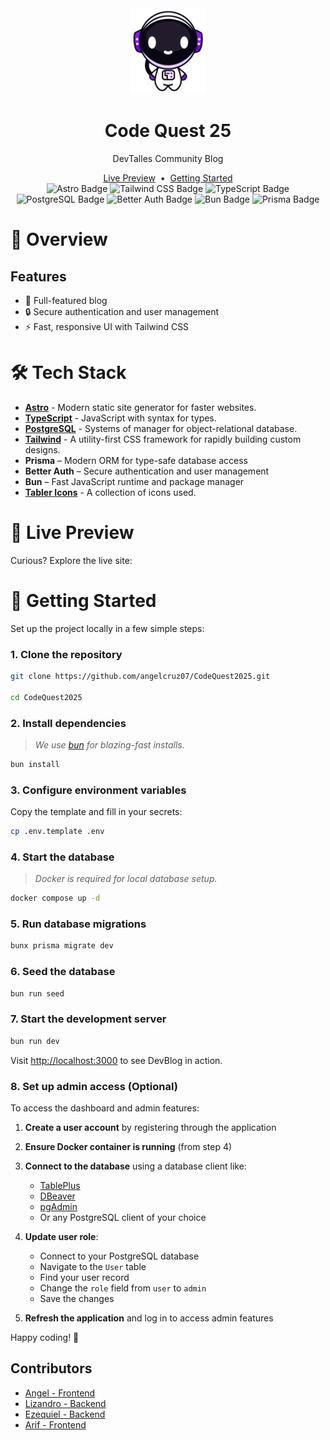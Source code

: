 <div align="center">
  <img src="./public/logos/devi-normal-border.png" width="120" alt="DevTalles" />

  <h1>Code Quest 25</h1>

  <p>DevTalles Community Blog</p>
  <a href="https://" target="_blank">Live Preview</a>
  <span>&nbsp;•&nbsp;</span>
  <a href="#getting-started">Getting Started</a>
</div>

<div align="center">
  <img alt="Astro Badge" src="https://img.shields.io/badge/Astro-FF5D01?logo=astro&logoColor=fff&style=flat" />
  <img alt="Tailwind CSS Badge" src="https://img.shields.io/badge/Tailwind%20CSS-06B6D4?logo=tailwindcss&logoColor=fff&style=flat" />
  <img alt="TypeScript Badge" src="https://img.shields.io/badge/TypeScript-3178C6?logo=typescript&logoColor=fff&style=flat" />
  <img alt="PostgreSQL Badge" src="https://img.shields.io/badge/PostgreSQL-4169E1?logo=postgresql&logoColor=fff&style=flat" />
  <img alt="Better Auth Badge" src="https://img.shields.io/badge/Better%20Auth-24292F?logo=auth0&logoColor=fff&style=flat" />
  <img alt="Bun Badge" src="https://img.shields.io/badge/Bun-000000?logo=bun&logoColor=fff&style=flat" />
  <img alt="Prisma Badge" src="https://img.shields.io/badge/Prisma-2D3748?logo=prisma&logoColor=fff&style=flat" />
</div>

# 📝 Overview

## Features

- 🛒 Full-featured blog
- 🔒 Secure authentication and user management
- ⚡ Fast, responsive UI with Tailwind CSS

# 🛠️ Tech Stack

- [**Astro**](https://astro.build/) - Modern static site generator for faster websites.
- [**TypeScript**](https://www.typescriptlang.org/) - JavaScript with syntax for types.
- [**PostgreSQL**](https://www.postgresql.org/) - Systems of manager for object-relational database.
- [**Tailwind**](https://tailwindcss.com/) - A utility-first CSS framework for rapidly building custom designs.
- **Prisma** – Modern ORM for type-safe database access
- **Better Auth** – Secure authentication and user management
- **Bun** – Fast JavaScript runtime and package manager
- [**Tabler Icons**](https://tabler.io/) - A collection of icons used.

# 🎨 Live Preview

Curious? Explore the live site:

# 🚀 Getting Started

Set up the project locally in a few simple steps:

### 1. Clone the repository

```bash
git clone https://github.com/angelcruz07/CodeQuest2025.git

cd CodeQuest2025
```

### 2. Install dependencies

> _We use [bun](https://bun.sh) for blazing-fast installs._

```bash
bun install
```

### 3. Configure environment variables

Copy the template and fill in your secrets:

```bash
cp .env.template .env
```

### 4. Start the database

> _Docker is required for local database setup._

```bash
docker compose up -d
```

### 5. Run database migrations

```bash
bunx prisma migrate dev
```

### 6. Seed the database

```bash
bun run seed
```

### 7. Start the development server

```bash
bun run dev
```

Visit [http://localhost:3000](http://localhost:3000/) to see DevBlog in action.

### 8. Set up admin access (Optional)

To access the dashboard and admin features:

1. **Create a user account** by registering through the application
2. **Ensure Docker container is running** (from step 4)
3. **Connect to the database** using a database client like:
   - [TablePlus](https://tableplus.com/)
   - [DBeaver](https://dbeaver.io/)
   - [pgAdmin](https://www.pgadmin.org/)
   - Or any PostgreSQL client of your choice

4. **Update user role**:
   - Connect to your PostgreSQL database
   - Navigate to the `User` table
   - Find your user record
   - Change the `role` field from `user` to `admin`
   - Save the changes

5. **Refresh the application** and log in to access admin features

Happy coding! 🚀

## Contributors

- [Angel - Frontend](https://github.com/angelcruz07)
- [Lizandro - Backend](https://github.com/LizandroBackEnd)
- [Ezequiel - Backend](https://github.com/erzequielastrada)
- [Arif - Frontend](https://github.com/Ariff-dev)
